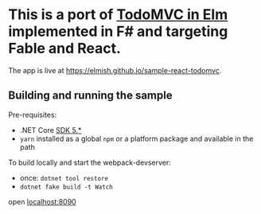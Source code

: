 This is a port of [TodoMVC in Elm](https://github.com/evancz/elm-todomvc) implemented in F# and targeting Fable and React.
========
The app is live at https://elmish.github.io/sample-react-todomvc.

## Building and running the sample
Pre-requisites:
* .NET Core [SDK 5.*](https://docs.microsoft.com/en-us/dotnet/core/install/sdk)
* `yarn` installed as a global `npm` or a platform package and available in the path 

To build locally and start the webpack-devserver:
* once: `dotnet tool restore`
* `dotnet fake build -t Watch`

open [localhost:8090](http://localhost:8090)
